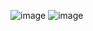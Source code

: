 ![image](https://github.com/user-attachments/assets/0b398393-d49b-4c52-89b6-4dd04dc83ccd)
![image](https://github.com/user-attachments/assets/36a79405-bea2-4aee-bec2-816987340de7)
